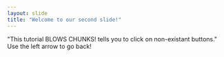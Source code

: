 ```yaml
---
layout: slide
title: "Welcome to our second slide!"
---
```

"This tutorial BLOWS CHUNKS! tells you to click on non-existant buttons."
Use the left arrow to go back!
